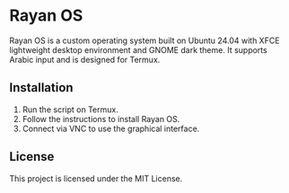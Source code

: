 # Rayan OS

Rayan OS is a custom operating system built on Ubuntu 24.04 with XFCE lightweight desktop environment and GNOME dark theme. It supports Arabic input and is designed for Termux.

## Installation

1. Run the script on Termux.
2. Follow the instructions to install Rayan OS.
3. Connect via VNC to use the graphical interface.

## License

This project is licensed under the MIT License.
